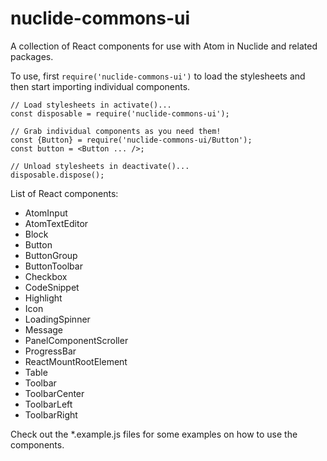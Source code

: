 # nuclide-commons-ui

A collection of React components for use with Atom in Nuclide and related packages.

To use, first `require('nuclide-commons-ui')` to load the stylesheets and then start importing individual components.

```
// Load stylesheets in activate()...
const disposable = require('nuclide-commons-ui');

// Grab individual components as you need them!
const {Button} = require('nuclide-commons-ui/Button');
const button = <Button ... />;

// Unload stylesheets in deactivate()...
disposable.dispose();
```

List of React components:

- AtomInput
- AtomTextEditor
- Block
- Button
- ButtonGroup
- ButtonToolbar
- Checkbox
- CodeSnippet
- Highlight
- Icon
- LoadingSpinner
- Message
- PanelComponentScroller
- ProgressBar
- ReactMountRootElement
- Table
- Toolbar
- ToolbarCenter
- ToolbarLeft
- ToolbarRight

Check out the \*.example.js files for some examples on how to use the components.
